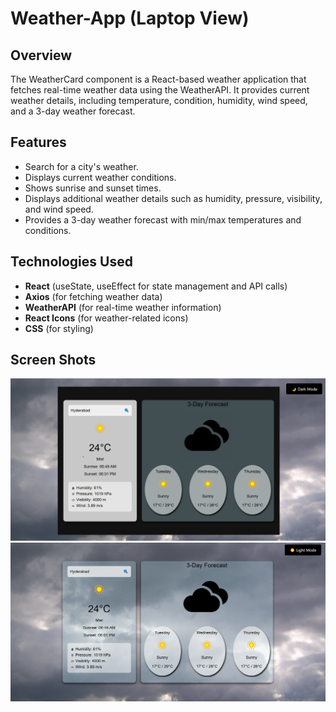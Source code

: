 # Weather-App (Laptop View)

## Overview

The WeatherCard component is a React-based weather application that fetches real-time weather data using the WeatherAPI. It provides current weather details, including temperature, condition, humidity, wind speed, and a 3-day weather forecast.

## Features

- Search for a city's weather.
- Displays current weather conditions.
- Shows sunrise and sunset times.
- Displays additional weather details such as humidity, pressure, visibility, and wind speed.
- Provides a 3-day weather forecast with min/max temperatures and conditions.

## Technologies Used

- **React** (useState, useEffect for state management and API calls)
- **Axios** (for fetching weather data)
- **WeatherAPI** (for real-time weather information)
- **React Icons** (for weather-related icons)
- **CSS** (for styling)

## Screen Shots
![Dark View](weather/cloud1.png)
![Light View](weather/cloud2.png)




